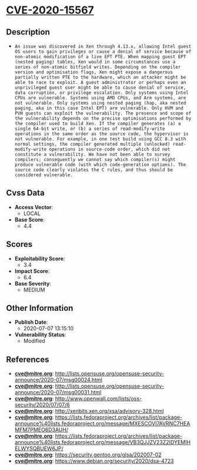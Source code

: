 
# [CVE-2020-15567](https://cve.mitre.org/cgi-bin/cvename.cgi?name=CVE-2020-15567)

## Description

- `An issue was discovered in Xen through 4.13.x, allowing Intel guest OS users to gain privileges or cause a denial of service because of non-atomic modification of a live EPT PTE. When mapping guest EPT (nested paging) tables, Xen would in some circumstances use a series of non-atomic bitfield writes. Depending on the compiler version and optimisation flags, Xen might expose a dangerous partially written PTE to the hardware, which an attacker might be able to race to exploit. A guest administrator or perhaps even an unprivileged guest user might be able to cause denial of service, data corruption, or privilege escalation. Only systems using Intel CPUs are vulnerable. Systems using AMD CPUs, and Arm systems, are not vulnerable. Only systems using nested paging (hap, aka nested paging, aka in this case Intel EPT) are vulnerable. Only HVM and PVH guests can exploit the vulnerability. The presence and scope of the vulnerability depends on the precise optimisations performed by the compiler used to build Xen. If the compiler generates (a) a single 64-bit write, or (b) a series of read-modify-write operations in the same order as the source code, the hypervisor is not vulnerable. For example, in one test build using GCC 8.3 with normal settings, the compiler generated multiple (unlocked) read-modify-write operations in source-code order, which did not constitute a vulnerability. We have not been able to survey compilers; consequently we cannot say which compiler(s) might produce vulnerable code (with which code-generation options). The source code clearly violates the C rules, and thus should be considered vulnerable.`

## Cvss Data

- **Access Vector**:
  - LOCAL
- **Base Score**:
  - 4.4

## Scores

- **Exploitability Score**:
  - 3.4
- **Impact Score**:
  - 6.4
- **Base Severity**:
  - MEDIUM

## Other Information

- **Publish Date**:
  - 2020-07-07 13:15:10
- **Vulnerability Status**:
  - Modified

## References

- **cve@mitre.org**: http://lists.opensuse.org/opensuse-security-announce/2020-07/msg00024.html
- **cve@mitre.org**: http://lists.opensuse.org/opensuse-security-announce/2020-07/msg00031.html
- **cve@mitre.org**: http://www.openwall.com/lists/oss-security/2020/07/07/6
- **cve@mitre.org**: http://xenbits.xen.org/xsa/advisory-328.html
- **cve@mitre.org**: https://lists.fedoraproject.org/archives/list/package-announce%40lists.fedoraproject.org/message/MXESCOVI7AVRNC7HEAMFM7PMEO6D3AUH/
- **cve@mitre.org**: https://lists.fedoraproject.org/archives/list/package-announce%40lists.fedoraproject.org/message/VB3QJJZV23Z2IDYEMIHELWYSQBUEW6JP/
- **cve@mitre.org**: https://security.gentoo.org/glsa/202007-02
- **cve@mitre.org**: https://www.debian.org/security/2020/dsa-4723

